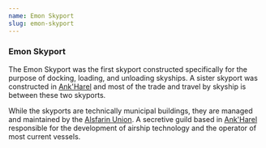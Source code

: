 ```yaml
---
name: Emon Skyport
slug: emon-skyport
---
```

### Emon Skyport
The Emon Skyport was the first skyport constructed specifically for the purpose of docking, loading, and unloading skyships. A sister skyport was constructed in [Ank'Harel](ankharel) and most of the trade and travel by skyship is between these two skyports.

While the skyports are technically municipal buildings, they are managed and maintained by the [Alsfarin Union](alsfarin-union). A secretive guild based in [Ank'Harel](ankharel) responsible for the development of airship technology and the operator of most current vessels.


